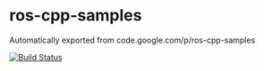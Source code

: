 # ros-cpp-samples
Automatically exported from code.google.com/p/ros-cpp-samples

[![Build Status](https://semaphoreci.com/api/v1/projects/5e0eb831-31e3-4773-bad5-4eb64c5c6613/416618/badge.svg)](https://semaphoreci.com/andriy/ros-cpp-samples)      
